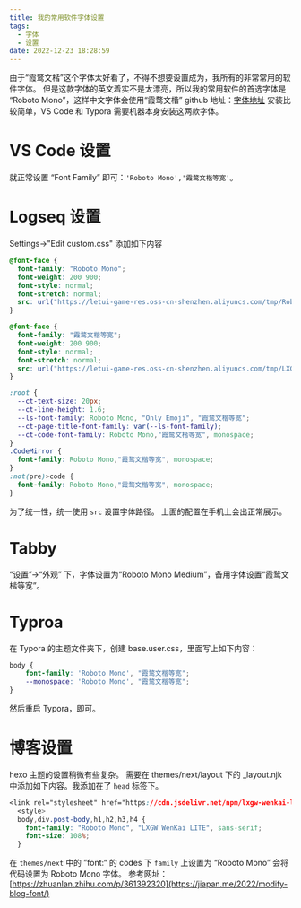 ```yaml
---
title: 我的常用软件字体设置
tags:
  - 字体
  - 设置
date: 2022-12-23 18:28:59
---
```


由于“霞鹜文楷”这个字体太好看了，不得不想要设置成为，我所有的非常常用的软件字体。
但是这款字体的英文着实不是太漂亮，所以我的常用软件的首选字体是 “Roboto Mono”，这样中文字体会使用“霞鹜文楷”
github 地址：[字体地址](https://github.com/lxgw/LxgwWenKai)
安装比较简单，VS Code 和 Typora 需要机器本身安装这两款字体。
# VS Code 设置
就正常设置 “Font Family” 即可：`'Roboto Mono','霞鹜文楷等宽'`。
<!--more-->
# Logseq 设置
Settings->"Edit custom.css" 添加如下内容
```css
@font-face {
  font-family: "Roboto Mono";
  font-weight: 200 900;
  font-style: normal;
  font-stretch: normal;
  src: url("https://letui-game-res.oss-cn-shenzhen.aliyuncs.com/tmp/RobotoMono.ttf");
}

@font-face {
  font-family: "霞鹜文楷等宽";
  font-weight: 200 900;
  font-style: normal;
  font-stretch: normal;
  src: url("https://letui-game-res.oss-cn-shenzhen.aliyuncs.com/tmp/LXGWWenKaiMono-Regular.ttf");
}

:root {
  --ct-text-size: 20px;
  --ct-line-height: 1.6;
  --ls-font-family: Roboto Mono, "Only Emoji", "霞鹜文楷等宽";
  --ct-page-title-font-family: var(--ls-font-family);
  --ct-code-font-family: Roboto Mono,"霞鹜文楷等宽", monospace;
}
.CodeMirror {
  font-family: Roboto Mono,"霞鹜文楷等宽", monospace;
}
:not(pre)>code {
  font-family: Roboto Mono,"霞鹜文楷等宽", monospace;
}
```
为了统一性，统一使用 `src` 设置字体路径。
上面的配置在手机上会出正常展示。
# Tabby
“设置”->“外观” 下，字体设置为“Roboto Mono Medium”，备用字体设置“霞鹜文楷等宽”。
# Typroa
在 Typora 的主题文件夹下，创建 base.user.css，里面写上如下内容：
```css
body {
    font-family: 'Roboto Mono', "霞鹜文楷等宽";
    --monospace: 'Roboto Mono', "霞鹜文楷等宽"; 
}
```
然后重启 Typora，即可。
# 博客设置
hexo 主题的设置稍微有些复杂。
需要在 themes/next/layout 下的 _layout.njk 中添加如下内容。我添加在了 `head` 标签下。
```css
<link rel="stylesheet" href="https://cdn.jsdelivr.net/npm/lxgw-wenkai-lite-webfont@1.0.0/style.css" />
  <style>
  body,div.post-body,h1,h2,h3,h4 {
    font-family: "Roboto Mono", "LXGW WenKai LITE", sans-serif;
    font-size: 108%;
  }
```
在 `themes/next` 中的 ”font:“ 的 codes 下 `family` 上设置为 “Roboto Mono” 会将代码设置为 Roboto Mono 字体。
参考网址：[https://zhuanlan.zhihu.com/p/361392320](https://jiapan.me/2022/modify-blog-font/)
